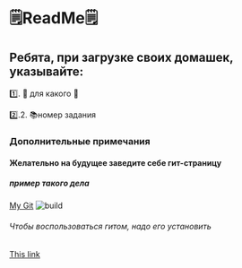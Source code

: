 # 🗒ReadMe🗒
##  Ребята, при загрузке своих домашек, указывайте:

1️⃣. 📄 для какого 📑

2️⃣.2. 📚номер задания 

### Дополнительные примечания
#### Желательно на будущее заведите себе гит-страницу
##### пример такого дела
[My Git](https://github.com/Reversabled)
![build](https://github.com/Reversabled/badge/build-passed-brightgreen.svg)

###### Чтобы воспользоваться гитом, надо его установить
[This link](https://git-scm.com/downloads)



